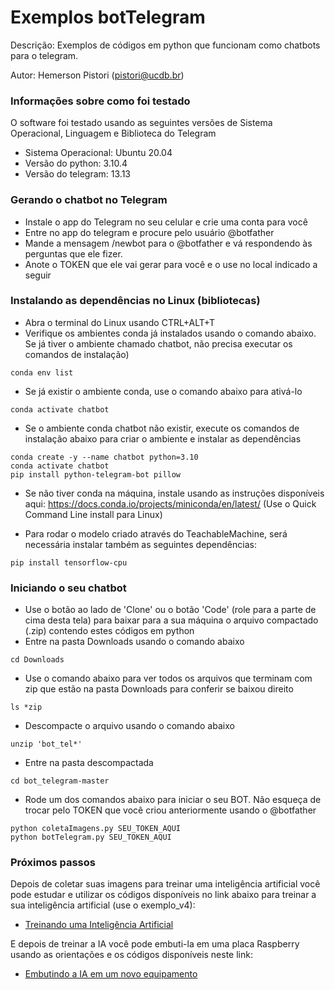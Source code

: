 # Exemplos botTelegram

Descrição: Exemplos de códigos em python que funcionam como chatbots para o telegram.

Autor: Hemerson Pistori (pistori@ucdb.br)

### Informações sobre como foi testado

O software foi testado usando as seguintes versões de
Sistema Operacional, Linguagem e Biblioteca do Telegram

- Sistema Operacional: Ubuntu 20.04
- Versão do python: 3.10.4
- Versão do telegram: 13.13

### Gerando o chatbot no Telegram

- Instale o app do Telegram no seu celular e crie uma conta para você
- Entre no app do telegram e procure pelo usuário @botfather
- Mande a mensagem /newbot para o @botfather e vá
respondendo às perguntas que ele fizer. 
- Anote o TOKEN que ele vai gerar para você e o use no local indicado a seguir 

### Instalando as dependências no Linux (bibliotecas)

- Abra o terminal do Linux usando CTRL+ALT+T
- Verifique os ambientes conda já instalados usando o comando
abaixo. Se já tiver o ambiente chamado chatbot, não precisa executar os comandos de instalação)
```
conda env list
```

- Se já existir o ambiente conda, use o comando abaixo
para ativá-lo
```
conda activate chatbot
```

- Se o ambiente conda chatbot não existir, execute os comandos de instalação abaixo para criar o ambiente e instalar as dependências

```
conda create -y --name chatbot python=3.10
conda activate chatbot
pip install python-telegram-bot pillow
```

- Se não tiver conda na máquina, instale usando as instruções disponíveis aqui: https://docs.conda.io/projects/miniconda/en/latest/ (Use o Quick Command Line install para Linux)

- Para rodar o modelo criado através do TeachableMachine, será necessária instalar também as seguintes dependências:

```
pip install tensorflow-cpu

```


### Iniciando o seu chatbot

- Use o botão ao lado de 'Clone' ou o botão 'Code' (role para a parte de cima desta tela) para baixar para a sua máquina o arquivo compactado (.zip) contendo estes códigos em python
- Entre na pasta Downloads usando o comando abaixo
```
cd Downloads
```
- Use o comando abaixo para ver todos os arquivos que terminam com zip que estão na pasta Downloads para conferir
se baixou direito
```
ls *zip
```
- Descompacte o arquivo usando o comando abaixo
```
unzip 'bot_tel*'
```
- Entre na pasta descompactada
```
cd bot_telegram-master
```

- Rode um dos comandos abaixo para iniciar o seu BOT. Não esqueça de trocar pelo TOKEN que você criou anteriormente usando o @botfather

```
python coletaImagens.py SEU_TOKEN_AQUI 
python botTelegram.py SEU_TOKEN_AQUI 
```

### Próximos passos

Depois de coletar suas imagens para treinar uma inteligência artificial você pode estudar e utilizar os códigos disponíveis no link abaixo para treinar a sua inteligência artificial (use o exemplo_v4):


- [Treinando uma Inteligência Artificial](http://git.inovisao.ucdb.br/inovisao/exemplos_pytorch)


E depois de treinar a IA você pode embuti-la em uma placa Raspberry usando as orientações e os códigos disponíveis neste link: 

- [Embutindo a IA em um novo equipamento](http://git.inovisao.ucdb.br/inovisao/raspberry_camera)
